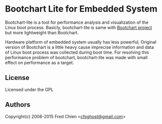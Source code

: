 Bootchart Lite for Embedded System
===

Bootchart-lite is a tool for performance analysis and visualization of the Linux boot process. Basicly, bootchart-lite is same with [Bootchart project](http://www.bootchart.org) but more lightweight than Bootchart.

Hardware platform of embedded system usually has less powerful, Original version of Bootchart is a little heavy cause imprecise information and data of Linux boot process was collected during boot time. For resolving this performance problem of bootchart, bootchart-lite was made with small effect on performance as a target.

License
---
Licensed under the GPL

Authors
---
Copyright(c) 2008-2015 Fred Chien <<cfsghost@gmail.com>>
